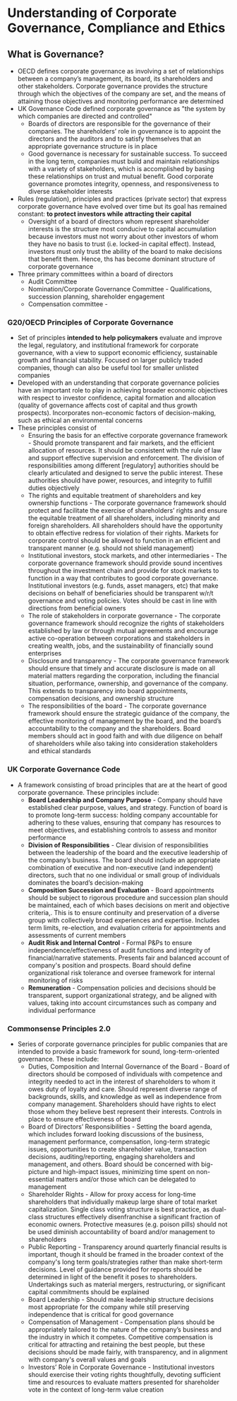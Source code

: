 # Understanding of Corporate Governance, Compliance and Ethics

## What is Governance?

* OECD defines corporate governance as involving a set of relationships between a company’s management, its board, its shareholders and other stakeholders. Corporate governance provides the structure through which the objectives of the company are set, and the means of attaining those objectives and monitoring performance are determined
* UK Governance Code defined corporate governance as "the system by which companies are directed and controlled"
  * Boards of directors are responsible for the governance of their companies. The shareholders’ role in governance is to appoint the directors and the auditors and to satisfy themselves that an appropriate governance structure is in place
  * Good governance is necessary for sustainable success. To succeed in the long term, companies must build and maintain relationships with a variety of stakeholders, which is accomplished by basing these relationships on trust and mutual benefit. Good corporate governance promotes integrity, openness, and responsiveness to diverse stakeholder interests
* Rules (regulation), principles and practices (private sector) that express corporate governance have evolved over time but its goal has remained constant: **to protect investors while attracting their capital**
  * Oversight of a board of directors whom represent shareholder interests is the structure most conducive to capital accumulation because investors must not worry about other investors of whom they have no basis to trust (i.e. locked-in capital effect). Instead, investors must only trust the ability of the board to make decisions that benefit them. Hence, ths has become dominant structure of corporate governance
* Three primary committees within a board of directors
  * Audit Committee
  * Nomination/Corporate Governance Committee - Qualifications, succession planning, shareholder engagement
  * Compensation committee - 

### G20/OECD Principles of Corporate Governance

* Set of principles **intended to help policymakers** evaluate and improve the legal, regulatory, and institutional framework for corporate governance, with a view to support economic efficiency, sustainable growth and financial stability. Focused on larger publicly traded companies, though can also be useful tool for smaller unlisted companies
* Developed with an understanding that corporate governance policies have an important role to play in achieving broader economic objectives with respect to investor confidence, capital formation and allocation (quality of governance affects cost of capital and thus growth prospects). Incorporates non-economic factors of decision-making, such as ethical an environmental concerns
* These principles consist of
  * Ensuring the basis for an effective corporate governance framework - Should promote transparent and fair markets, and the efficient allocation of resources. It should be consistent with the rule of law and support effective supervision and enforcement. The division of responsibilities among different [regulatory] authorities should be clearly articulated and designed to serve the public interest. These authorities should have power, resources, and integrity to fulfill duties objectively
  * The rights and equitable treatment of shareholders and key ownership functions - The corporate governance framework should protect and facilitate the exercise of shareholders’ rights and ensure the equitable treatment of all shareholders, including minority and foreign shareholders. All shareholders should have the opportunity to obtain effective redress for violation of their rights. Markets for corporate control should be allowed to function in an efficient and transparent manner (e.g. should not shield management)
  * Institutional investors, stock markets, and other intermediaries - The corporate governance framework should provide sound incentives throughout the investment chain and provide for stock markets to function in a way that contributes to good corporate governance. Institutional investors (e.g. funds, asset managers, etc) that make decisions on behalf of beneficiaries should be transparent w/r/t governance and voting policies. Votes should be cast in line with directions from beneficial owners
  * The role of stakeholders in corporate governance - The corporate governance framework should recognize the rights of stakeholders established by law or through mutual agreements and encourage active co-operation between corporations and stakeholders in creating wealth, jobs, and the sustainability of financially sound enterprises
  * Disclosure and transparency - The corporate governance framework should ensure that timely and accurate disclosure is made on all material matters regarding the corporation, including the financial situation, performance, ownership, and governance of the company. This extends to transparency into board appointments, compensation decisions, and ownership structure
  * The responsibilities of the board - The corporate governance framework should ensure the strategic guidance of the company, the effective monitoring of management by the board, and the board’s accountability to the company and the shareholders. Board members should act in good faith and with due diligence on behalf of shareholders while also taking into consideration stakeholders and ethical standards

### UK Corporate Governance Code

* A framework consisting of broad principles that are at the heart of good corporate governance. These principles include:
  * **Board Leadership and Company Purpose** - Company should have established clear purpose, values, and strategy. Function of board is to promote long-term success: holding company accountable for adhering to these values, ensuring that company has resources to meet objectives, and establishing controls to assess and monitor performance
  * **Division of Responsibilities** - Clear division of responsibilities between the leadership of the board and the executive leadership of the company’s business. The board should include an appropriate combination of executive and non-executive (and independent) directors, such that no one individual or small group of individuals dominates the board’s decision-making
  * **Composition Succession and Evaluation** - Board appointments should be subject to rigorous procedure and succession plan should be maintained, each of which bases decisions on merit and objective criteria,. This is to ensure continuity and preservation of a diverse group with collectively broad experiences and expertise. Includes term limits, re-election, and evaluation criteria for appointments and assessments of current members
  * **Audit Risk and Internal Control** - Formal P&Ps to ensure independence/effectiveness of audit functions and integrity of financial/narrative statements. Presents fair and balanced account of company's position and prospects. Board should define organizational risk tolerance and oversee framework for internal monitoring of risks
  * **Remuneration** - Compensation policies and decisions should be transparent, support organizational strategy, and be aligned with values,  taking into account circumstances such as company and individual performance

### Commonsense Principles 2.0

* Series of corporate governance principles for public companies that are intended to provide a basic framework for sound, long-term-oriented governance. These include:
  * Duties, Composition and Internal Governance of the Board - Board of directors should be composed of individuals with competence and integrity needed to act in the interest of shareholders to whom it owes duty of loyalty and care. Should represent diverse range of backgrounds, skills, and knowledge as well as independence from company management. Shareholders should have rights to elect those whom they believe best represent their interests. Controls in place to ensure effectiveness of board
  * Board of Directors’ Responsibilities - Setting the board agenda, which includes forward looking discussions of the business, management performance, compensation, long-term strategic issues, opportunities to create shareholder value, transaction decisions, auditing/reporting, engaging shareholders and management, and others. Board should be concerned with big-picture and high-impact issues, minimizing time spent on non-essential matters and/or those which can be delegated to management
  * Shareholder Rights - Allow for proxy access for long-time shareholders that individually makeup large share of total market capitalization. Single class voting structure is best practice, as dual-class structures effectively disenfranchise a significant fraction of economic owners. Protective measures (e.g. poison pills) should not be used diminish accountability of board and/or management to shareholders
  * Public Reporting - Transparency around quarterly financial results is important, though it should be framed in the broader context of the company's long term goals/strategies rather than make short-term decisions. Level of guidance provided for reports should be determined in light of the benefit it poses to shareholders. Undertakings such as material mergers, restructuring, or significant capital commitments should be explained
  * Board Leadership - Should make leadership structure decisions most appropriate for the company while still preserving independence that is critical for good governance
  * Compensation of Management - Compensation plans should be appropriately tailored to the nature of the company’s business and the industry in which it competes. Competitive compensation is critical for attracting and retaining the best people, but these decisions should be made fairly, with transparency, and in alignment with company's overall values and goals
  * Investors’ Role in Corporate Governance - Institutional investors should exercise their voting rights thoughtfully, devoting sufficient time and resources to evaluate matters presented for shareholder vote in the context of long-term value creation

